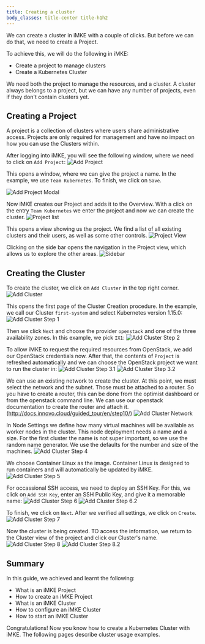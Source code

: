 ```yaml
---
title: Creating a cluster
body_classes: title-center title-h1h2
---
```


We can create a cluster in iMKE with a couple of clicks.
But before we can do that, we need to create a Project.

To achieve this, we will do the following in iMKE:

* Create a project to manage clusters
* Create a Kubernetes Cluster

We need both the project to manage the resources, and a cluster.
A cluster always belongs to a project, but we can have any number
of projects, even if they don't contain clusters yet.

## Creating a Project

A project is a collection of clusters where users share administrative
access. Projects are only required for management and have no impact
on how you can use the Clusters within.

After logging into iMKE, you will see the following window, where we
need to click on `Add Project`:
![Add Project](addproject.png)

This opens a window, where we can give the project a name. In the
example, we use `Team Kubernetes`.
To finish, we click on `Save`.

![Add Project Modal](addproject_modal.png?resize=600)

Now iMKE creates our Project and adds it to the Overview. With a click on
the entry `Team Kubernetes` we enter the project and now we can create
the cluster.
![Project list](projectlist.png)

This opens a view showing us the project. We find a list of all existing
clusters and their users, as well as some other controls.
![Project View](projectview.png)

Clicking on the side bar opens the navigation in the Project view, which
allows us to explore the other areas.
![Sidebar](sidebar.png?resize=300)

## Creating the Cluster

To create the cluster, we click on `Add Cluster` in the top right corner.
![Add Cluster](projectview_addcluster.png)

This opens the first page of the Cluster Creation procedure. In the example,
we call our Cluster `first-system` and select Kubernetes version 1.15.0:
![Add Cluster Step 1](add_step1.png)

Then we click `Next` and choose the provider `openstack` and one of the three
availability zones. In this example, we pick `IX1`:
![Add Cluster Step 2](add_step2.png)

To allow iMKE to request the required resources from OpenStack, we add our
OpenStack credentials now. After that, the contents of `Project` is refreshed
automatically and we can choose the OpenStack project we want to run the cluster
in:
![Add Cluster Step 3.1](add_step3.png)
![Add Cluster Step 3.2](add_step3_2.png)

We can use an existing network to create the cluster. At this point, we must select the network and the subnet.
Those must be attached to a router.
So you have to create a router, this can be done from the optimist dashboard or from the openstack command line.
We can use our openstack documentation to create the router and attach it. (http://docs.innovo.cloud/guided_tour/en/step10/)
![Add Cluster Network](create-cluster-network-exist.png)


In Node Settings we define how many virtual machines will be available as worker nodes
in the cluster. This node deployment needs a name and a size. For the first cluster 
the name is not super important, so we use the random name generator. We use the
defaults for the number and size of the machines.
![Add Cluster Step 4](add_step4.png)

We choose Container Linux as the image. Container Linux is designed to run containers
and will automatically be updated by iMKE. 
![Add Cluster Step 5](add_step5.png)

For occassional SSH access, we need to deploy an SSH Key. For this, we click on 
`Add SSH Key`, enter an SSH Public Key, and give it a memorable name:
![Add Cluster Step 6](add_step6.png)
![Add Cluster Step 6.2](add_step6_2.png)

To finish, we click on `Next`. After we verified all settings, we click on `Create`.
![Add Cluster Step 7](add_step7.png)

Now the cluster is being created. TO access the information, we return to the Cluster
view of the project and click our Cluster's name.
![Add Cluster Step 8](add_step8.png)
![Add Cluster Step 8.2](add_step8_2.png)

## Summary

In this guide, we achieved and learnt the following:

* What is an iMKE Project
* How to create an iMKE Project
* What is an iMKE Cluster
* How to configure an iMKE Cluster
* How to start an iMKE Cluster

Congratulations! Now you know how to create a Kubernetes Cluster with iMKE.
The following pages describe cluster usage examples.
